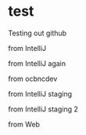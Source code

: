 # test
Testing out github

from IntelliJ

from IntelliJ again

from ocbncdev

from IntelliJ staging

from IntelliJ staging 2

from Web
